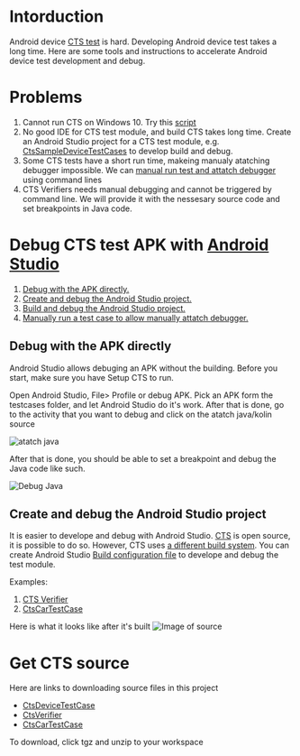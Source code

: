 # Intorduction
Android device [CTS test](https://source.android.com/compatibility/cts)  is hard. Developing Android device test takes a long time. Here are some tools and instructions to accelerate Android device test development and debug.

# Problems
1. Cannot run CTS on Windows 10. Try this [script](https://github.com/Alwin-Lin/development-debug-androidTest/blob/master/debugCTSTestAPK/android-cts/tools/README.md)
2. No good IDE for CTS test module, and build CTS takes long time. Create an Android Studio project for a CTS test module, e.g. [CtsSampleDeviceTestCases](https://github.com/Alwin-Lin/development-debug-androidTest/tree/master/CtsSampleDeviceTestCases) to develop build and debug.
3. Some CTS tests have a short run time, makeing manualy atatching debugger impossible. We can [manual run test and attatch debugger](https://github.com/Alwin-Lin/development-debug-androidTest/tree/master/CtsCarTestCases) using command lines
4. CTS Verifiers needs manual debugging and cannot be triggered by command line. We will provide it with the nessesary source code and set breakpoints in Java code.
# Debug CTS test APK with [Android Studio](https://developer.android.com/studio)
1. [Debug with the APK directly.](https://github.com/Alwin-Lin/development-debug-androidTest/blob/master/CtsCarTestCases/README.md)
2. [Create and debug the Android Studio project.](https://github.com/Alwin-Lin/development-debug-androidTest/blob/master/CtsCarTestCases/README.md)
3. [Build and debug the Android Studio project.](https://github.com/Alwin-Lin/development-debug-androidTest/tree/master/CtsSampleDeviceTestCases)
4. [Manually run a test case to allow manually attatch debugger.](https://github.com/Alwin-Lin/development-debug-androidTest/blob/master/CtsCarTestCases/README.md)
## Debug with the APK directly 
Android Studio allows debuging an APK without the building. Before you start, make sure you have Setup CTS to run. 

Open Android Studio, File> Profile or debug APK. Pick an APK form the testcases folder, and let Android Studio do it's work. After that is done, go to the activity that you want to debug and click on the atatch java/kolin source

![atatch java](https://user-images.githubusercontent.com/22556115/79084016-70804c00-7ce6-11ea-90f0-55470c1a78eb.png)

After that is done, you should be able to set a breakpoint and debug the Java code like such.

![Debug Java](https://user-images.githubusercontent.com/22556115/79084017-7118e280-7ce6-11ea-9e03-eab803d36aad.png)

## Create and debug the Android Studio project
It is easier to develope and debug with Android Studio. [CTS](https://cs.android.com/android/platform/superproject/+/master:cts/;l=1?q=cts) is open source, it is possible to do so. However, CTS uses [a different build system](https://source.android.com/setup/build). You can create Android Studio [Build configuration file](https://developer.android.com/studio/build#build-files) to develope and debug the test module.

Examples:
1. [CTS Verifier](https://github.com/Alwin-Lin/development-debug-androidTest/tree/master/ctsVerifier)
2. [CtsCarTestCase](https://github.com/Alwin-Lin/development-debug-androidTest/tree/master/CtsCarTestCases)

Here is what it looks like after it's built
![Image of source](https://user-images.githubusercontent.com/22556115/79082733-9fde8b00-7cdd-11ea-8375-c484732a313b.png)

# Get CTS source
Here are links to downloading source files in this project
* [CtsDeviceTestCase](https://android.googlesource.com/platform/cts/+/refs/heads/pie-cts-release/tests/sample/)
* [CtsVerifier](https://dl.google.com/dl/android/cts/android-cts-verifier-9.0_r11-linux_x86-arm.zip)
* [CtsCarTestCase](https://android.googlesource.com/platform/cts/+/refs/heads/pie-cts-release/tests/tests/car/)

To download, click tgz and unzip to your workspace
